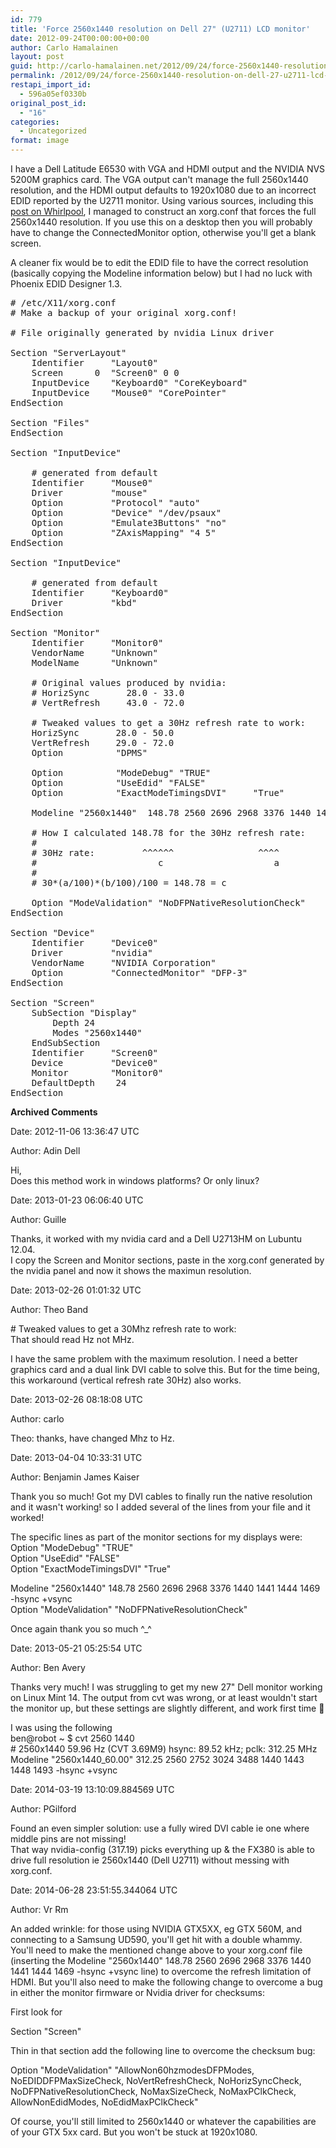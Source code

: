 ```yaml
---
id: 779
title: 'Force 2560x1440 resolution on Dell 27" (U2711) LCD monitor'
date: 2012-09-24T00:00:00+00:00
author: Carlo Hamalainen
layout: post
guid: http://carlo-hamalainen.net/2012/09/24/force-2560x1440-resolution-on-dell-27-u2711-lcd-monitor/
permalink: /2012/09/24/force-2560x1440-resolution-on-dell-27-u2711-lcd-monitor/
restapi_import_id:
  - 596a05ef0330b
original_post_id:
  - "16"
categories:
  - Uncategorized
format: image
---
```

I have a Dell Latitude E6530 with VGA and HDMI output and the NVIDIA NVS 5200M graphics card. The VGA output can't manage the full 2560x1440 resolution, and the HDMI output defaults to 1920x1080 due to an incorrect EDID reported by the U2711 monitor. Using various sources, including this [post on Whirlpool](http://forums.whirlpool.net.au/forum-replies.cfm?t=1479962), I managed to construct an xorg.conf that forces the full 2560x1440 resolution. If you use this on a desktop then you will probably have to change the ConnectedMonitor option, otherwise you'll get a blank screen. 

A cleaner fix would be to edit the EDID file to have the correct resolution (basically copying the Modeline information below) but I had no luck with Phoenix EDID Designer 1.3.

<pre># /etc/X11/xorg.conf
# Make a backup of your original xorg.conf!

# File originally generated by nvidia Linux driver

Section "ServerLayout"
    Identifier     "Layout0"
    Screen      0  "Screen0" 0 0
    InputDevice    "Keyboard0" "CoreKeyboard"
    InputDevice    "Mouse0" "CorePointer"
EndSection

Section "Files"
EndSection

Section "InputDevice"

    # generated from default
    Identifier     "Mouse0"
    Driver         "mouse"
    Option         "Protocol" "auto"
    Option         "Device" "/dev/psaux"
    Option         "Emulate3Buttons" "no"
    Option         "ZAxisMapping" "4 5"
EndSection

Section "InputDevice"

    # generated from default
    Identifier     "Keyboard0"
    Driver         "kbd"
EndSection

Section "Monitor"
    Identifier     "Monitor0"
    VendorName     "Unknown"
    ModelName      "Unknown"

    # Original values produced by nvidia:
    # HorizSync       28.0 - 33.0
    # VertRefresh     43.0 - 72.0

    # Tweaked values to get a 30Hz refresh rate to work:
    HorizSync       28.0 - 50.0
    VertRefresh     29.0 - 72.0
    Option          "DPMS"

    Option          "ModeDebug" "TRUE"
    Option          "UseEdid" "FALSE"
    Option          "ExactModeTimingsDVI"     "True"

    Modeline "2560x1440"  148.78 2560 2696 2968 3376 1440 1441 1444 1469 -hsync +vsync

    # How I calculated 148.78 for the 30Hz refresh rate:
    #
    # 30Hz rate:         ^^^^^^                ^^^^                ^^^^
    #                       c                     a                  b
    #
    # 30*(a/100)*(b/100)/100 = 148.78 = c

    Option "ModeValidation" "NoDFPNativeResolutionCheck"
EndSection

Section "Device"
    Identifier     "Device0"
    Driver         "nvidia"
    VendorName     "NVIDIA Corporation"
    Option         "ConnectedMonitor" "DFP-3"
EndSection

Section "Screen"
    SubSection "Display"
        Depth 24
        Modes "2560x1440"
    EndSubSection
    Identifier     "Screen0"
    Device         "Device0"
    Monitor        "Monitor0"
    DefaultDepth    24
EndSection
</pre>

**Archived Comments**

Date: 2012-11-06 13:36:47 UTC

Author: Adin Dell

Hi,  
Does this method work in windows platforms? Or only linux?

Date: 2013-01-23 06:06:40 UTC

Author: Guille

Thanks, it worked with my nvidia card and a Dell U2713HM on Lubuntu 12.04.  
I copy the Screen and Monitor sections, paste in the xorg.conf generated by the nvidia panel and now it shows the maximun resolution.

Date: 2013-02-26 01:01:32 UTC

Author: Theo Band

\# Tweaked values to get a 30Mhz refresh rate to work:  
That should read Hz not MHz.

I have the same problem with the maximum resolution. I need a better graphics card and a dual link DVI cable to solve this. But for the time being, this workaround (vertical refresh rate 30Hz) also works.

Date: 2013-02-26 08:18:08 UTC

Author: carlo

Theo: thanks, have changed Mhz to Hz.

Date: 2013-04-04 10:33:31 UTC

Author: Benjamin James Kaiser

Thank you so much! Got my DVI cables to finally run the native resolution and it wasn't working! so I added several of the lines from your file and it worked!

The specific lines as part of the monitor sections for my displays were:  
Option "ModeDebug" "TRUE"  
Option "UseEdid" "FALSE"  
Option "ExactModeTimingsDVI" "True"

Modeline "2560x1440" 148.78 2560 2696 2968 3376 1440 1441 1444 1469 -hsync +vsync  
Option "ModeValidation" "NoDFPNativeResolutionCheck"

Once again thank you so much ^_^

Date: 2013-05-21 05:25:54 UTC

Author: Ben Avery

Thanks very much! I was struggling to get my new 27" Dell monitor working on Linux Mint 14. The output from cvt was wrong, or at least wouldn't start the monitor up, but these settings are slightly different, and work first time 🙂

I was using the following  
ben@robot ~ $ cvt 2560 1440  
\# 2560x1440 59.96 Hz (CVT 3.69M9) hsync: 89.52 kHz; pclk: 312.25 MHz  
Modeline "2560x1440_60.00" 312.25 2560 2752 3024 3488 1440 1443 1448 1493 -hsync +vsync

Date: 2014-03-19 13:10:09.884569 UTC

Author: PGilford

Found an even simpler solution: use a fully wired DVI cable ie one where middle pins are not missing!  
That way nvidia-config (317.19) picks everything up & the FX380 is able to drive full resolution ie 2560x1440 (Dell U2711) without messing with xorg.conf.

Date: 2014-06-28 23:51:55.344064 UTC

Author: Vr Rm

An added wrinkle: for those using NVIDIA GTX5XX, eg GTX 560M, and connecting to a Samsung UD590, you'll get hit with a double whammy. You'll need to make the mentioned change above to your xorg.conf file (inserting the Modeline "2560x1440" 148.78 2560 2696 2968 3376 1440 1441 1444 1469 -hsync +vsync line) to overcome the refresh limitation of HDMI. But you'll also need to make the following change to overcome a bug in either the monitor firmware or Nvidia driver for checksums:

First look for

Section "Screen"

Thin in that section add the following line to overcome the checksum bug:

Option "ModeValidation" "AllowNon60hzmodesDFPModes, NoEDIDDFPMaxSizeCheck, NoVertRefreshCheck, NoHorizSyncCheck, NoDFPNativeResolutionCheck, NoMaxSizeCheck, NoMaxPClkCheck, AllowNonEdidModes, NoEdidMaxPClkCheck"

Of course, you'll still limited to 2560x1440 or whatever the capabilities are of your GTX 5xx card. But you won't be stuck at 1920x1080.